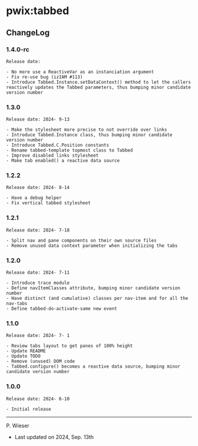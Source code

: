 # pwix:tabbed

## ChangeLog

### 1.4.0-rc

    Release date: 

    - No more use a ReactiveVar as an instanciation argument
    - Fix re-use bug (izIAM #113)
    - Introduce Tabbed.Instance.setDataContext() method to let the callers reactively updates the Tabbed parameters, thus bumping minor candidate version number

### 1.3.0

    Release date: 2024- 9-13

    - Make the stylesheet more precise to not override over links
    - Introduce Tabbed.Instance class, thus bumping minor candidate version number
    - Introduce Tabbed.C.Position constants
    - Rename tabbed-template topmost class to Tabbed
    - Improve disabled links stylesheet
    - Make tab enabled() a reactive data source

### 1.2.2

    Release date: 2024- 8-14

    - Have a debug helper
    - Fix vertical tabbed stylesheet

### 1.2.1

    Release date: 2024- 7-18

    - Split nav and pane components on their own source files
    - Remove unused data context parameter when initializing the tabs

### 1.2.0

    Release date: 2024- 7-11

    - Introduce trace module
    - Define navItemClasses attribute, bumping minor candidate version number
    - Have distinct (and cumulative) classes per nav-item and for all the nav-tabs
    - Define tabbed-do-activate-same new event

### 1.1.0

    Release date: 2024- 7- 1

    - Review tabs layout to get panes of 100% height
    - Update README
    - Update TODO
    - Remove (unused) DOM code
    - Tabbed.configure() becomes a reactive data source, bumping minor candidate version number

### 1.0.0

    Release date: 2024- 6-10

    - Initial release

---
P. Wieser
- Last updated on 2024, Sep. 13th
